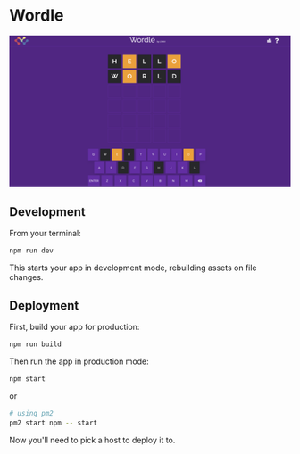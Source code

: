 # Wordle

<img src="./img.png" />

## Development

From your terminal:

```sh
npm run dev
```

This starts your app in development mode, rebuilding assets on file changes.

## Deployment

First, build your app for production:

```sh
npm run build
```

Then run the app in production mode:

```sh
npm start
```

or

```sh
# using pm2
pm2 start npm -- start
```

Now you'll need to pick a host to deploy it to.
